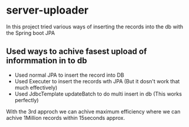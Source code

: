 # server-uploader

In this project tried various ways of inserting the records into the db with the Spring boot JPA


## Used ways to achive fasest upload of informmation in to db 

* Used normal JPA to insert the record into DB
* Used Executer to insert the records wth JPA (But it dosn't work that much effectively)
* Used JdbcTemplate updateBatch to do multi insert in db (This works perfectly) 

With the 3rd approch we can achive maximum efficiency where we can achive 1Million records within 15seconds approx.

